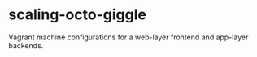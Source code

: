# scaling-octo-giggle

Vagrant machine configurations for a web-layer frontend and app-layer backends.
